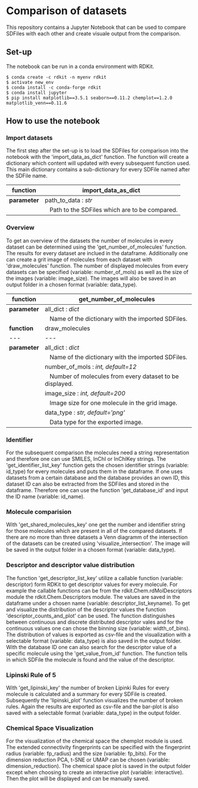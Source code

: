 # Comparison of datasets

This repository contains a Jupyter Notebook that can be used to compare SDFiles with each other and create visuale output from the comparison. 

## Set-up

The notebook can be run in a conda environment with RDKit.

```shell
$ conda create -c rdkit -n myenv rdkit
$ activate new_env
$ conda install -c conda-forge rdkit
$ conda install jupyter
$ pip install matplotlib==3.5.1 seaborn==0.11.2 chemplot==1.2.0 matplotlib_venn==0.11.6
```
## How to use the notebook

### Import datasets

The first step after the set-up is to load the SDFiles for comparison into the notebook with the 'import_data_as_dict' function. The function will create a dictionary which content will updated with every subsequent function used. This main dictionary contains a sub-dictionary for every SDFile named after the SDFile name.  
  
| **function**  |  import_data_as_dict |   
|---|---|
|  **parameter**  | path_to_data : *str*  |
|   | &nbsp;&nbsp; Path to the SDFiles which are to be compared. |

### Overview

To get an overview of the datasets the number of molecules in every dataset can be determined using the 'get_number_of_molecules' function. The results for every dataset are inclued in the dataframe. Additionally one can create a grit image of molecules from each dataset with 'draw_molecules' function. The number of displayed molecules from every datasets can be specified (variable: number_of_mols) as well as the size of the images (variable: image_size). The images will also be saved in an output folder in a chosen format (variable: data_type).  
  
| **function**  |  get_number_of_molecules |   
|---|---|
|  **parameter**  | all_dict : *dict*  |
|   | &nbsp;&nbsp; Name of the dictionary with the imported SDFiles. |
| **function**  |  draw_molecules |   
|---|---|
|  **parameter**  | all_dict : *dict*  |
|   | &nbsp;&nbsp; Name of the dictionary with the imported SDFiles. |
|   | number_of_mols : *int, default=12*  |
|   | &nbsp;&nbsp; Number of molecules from every dataset to be displayed. |
|   | image_size : *int, default=200*  |
|   | &nbsp;&nbsp; Image size for one molecule in the grid image. |
|   | data_type : *str, default='png'*  |
|   | &nbsp;&nbsp; Data type for the exported image. |

### Identifier

For the subsequent comparison the molecules need a string representation and therefore one can use SMILES, InChI or InChIKey strings. The 'get_identifier_list_key' function gets the chosen identifier strings (variable: id_type) for every molecules and puts them in the dataframe.
If one uses datasets from a certain database and the database provides an own ID, this dataset ID can also be extracted from the SDFiles and stored in the dataframe. Therefore one can use the function 'get_database_id' and input the ID name (variable: id_name).

### Molecule comparision

With 'get_shared_molecules_key' one get the number and identifier string for those molecules which are present in all of the compared datasets. If there are no more than three datasets a Venn diagramm of the intersection of the datasets can be created using 'visualize_intersection'. The image will be saved in the output folder in a chosen format (variable: data_type).

### Descriptor and descriptor value distribution 

The function 'get_descriptor_list_key' utilize a callable function (variable: descriptor) form RDKit to get descriptor values for every molecule. For example the callable functions can be from the rdkit.Chem.rdMolDescriptors module the rdkit.Chem.Descriptors module. The values are saved in the dataframe under a chosen name (variable: descriptor_list_keyname).
To get and visualize the distribution of the descriptor values the function 'descriptor_counts_and_plot' can be used. The function distinguishes between continuous and discrete distributed descriptor vales and for the continuous values one can chose the binning size (variable: width_of_bins). The distribution of values is exported as csv-file and the visualization with a selectable format (variable: data_type) is also saved in the output folder.
With the database ID one can also search for the descriptor value of a specific molecule using the 'get_value_from_id' function. The function tells in which SDFile the molecule is found and the value of the descriptor.

### Lipinski Rule of 5

With 'get_lipinski_key' the number of broken Lipinki Rules for every molecule is calculated and a summary for every SDFile is created. Subsequently the 'lipinski_plot' function visualizes the number of broken rules. Again the results are exported as csv-file and the bar-plot is also saved with a selectable format (variable: data_type) in the output folder. 

### Chemical Space Visualization

For the visualization of the chemical space the chemplot module is used. The extended connectivity fingerprints can be specified with the fingerprint radius (variable: fp_radius) and the size (variable: fp_bits). For the dimension reduction PCA, t-SNE or UMAP can be chosen (variable: dimension_reduction). The chemical space plot is saved in the output folder except when choosing to create an interactive plot (variable: interactive). Then the plot will be displayed and can be manually saved.


